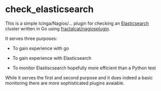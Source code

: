 check_elasticsearch
===================

This is a simple Icinga/Nagios/… plugin for checking an
[Elasticsearch](http://www.elasticsearch.org/) cluster written in Go
using [fractalcat/nagiosplugin](https://github.com/fractalcat/nagiosplugin).

It serves three purposes:

* To gain experience with go

* To gain experience with Elasticsearch

* To monitor Elastiscsearch hopefully more efficient than a Python test

While it serves the first and second purpose and it does indeed a basic
monitoring there are more sophisticated plugins avaiable.
